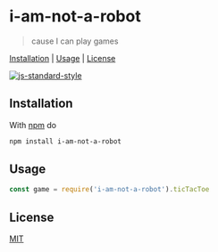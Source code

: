 # i-am-not-a-robot

> cause I can play games

[Installation](#installation) |
[Usage](#usage) |
[License](#license)

[![js-standard-style](https://cdn.rawgit.com/feross/standard/master/badge.svg)](https://github.com/feross/standard)

## Installation

With [npm](https://npmjs.org/) do

```bash
npm install i-am-not-a-robot
```

## Usage

```javascript
const game = require('i-am-not-a-robot').ticTacToe
```

## License

[MIT](http://g14n.info/mit-license/)

